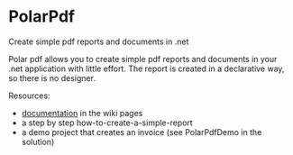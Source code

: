 # PolarPdf
Create simple pdf reports and documents in .net

Polar pdf allows you to create simple pdf reports and documents in your .net application with little effort.
The report is created in a declarative way, so there is no designer. 

Resources:
- [documentation](https://github.com/PascalDeclercq1964/PolarPdf/wiki) in the wiki pages 
- a step by step how-to-create-a-simple-report
- a demo project that creates an invoice (see PolarPdfDemo in the solution)
